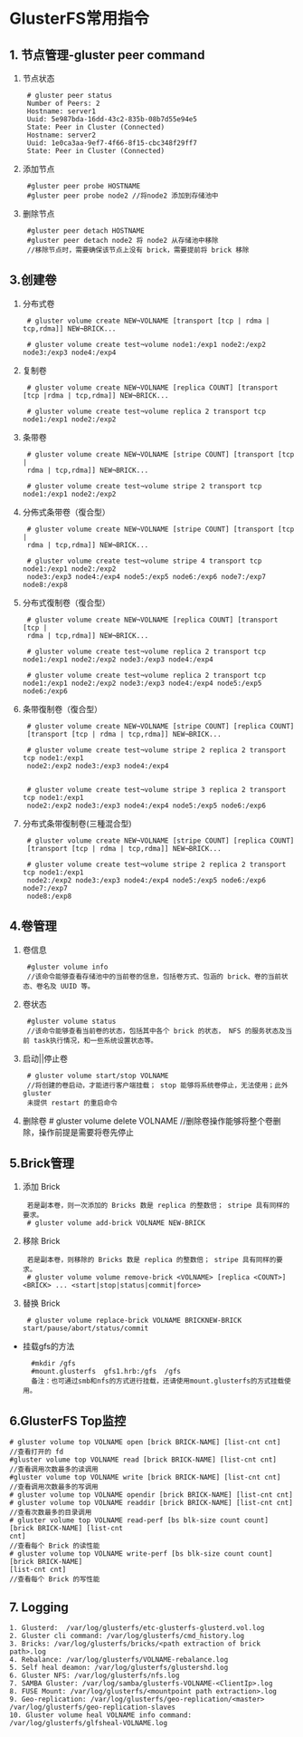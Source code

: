 # GlusterFS常用指令
## 1. 节点管理-gluster peer command

  1. 节点状态

          # gluster peer status
          Number of Peers: 2
          Hostname: server1
          Uuid: 5e987bda-16dd-43c2-835b-08b7d55e94e5
          State: Peer in Cluster (Connected)
          Hostname: server2
          Uuid: 1e0ca3aa-9ef7-4f66-8f15-cbc348f29ff7
          State: Peer in Cluster (Connected)
  2. 添加节点

          #gluster peer probe HOSTNAME
          #gluster peer probe node2 //将node2 添加到存储池中
  3. 删除节点

          #gluster peer detach HOSTNAME
          #gluster peer detach node2 将 node2 从存储池中移除
          //移除节点时，需要确保该节点上没有 brick，需要提前将 brick 移除

## 3.创建卷
  1. 分布式卷

          # gluster volume create NEW¬VOLNAME [transport [tcp | rdma | tcp,rdma]] NEW¬BRICK...

          # gluster volume create test¬volume node1:/exp1 node2:/exp2 node3:/exp3 node4:/exp4


2. 复制卷

        # gluster volume create NEW¬VOLNAME [replica COUNT] [transport [tcp |rdma | tcp,rdma]] NEW¬BRICK...

        # gluster volume create test¬volume replica 2 transport tcp node1:/exp1 node2:/exp2

3. 条带卷

        # gluster volume create NEW¬VOLNAME [stripe COUNT] [transport [tcp |
        rdma | tcp,rdma]] NEW¬BRICK...

        # gluster volume create test¬volume stripe 2 transport tcp node1:/exp1 node2:/exp2

4. 分佈式条带卷（復合型）

        # gluster volume create NEW¬VOLNAME [stripe COUNT] [transport [tcp |
        rdma | tcp,rdma]] NEW¬BRICK...

        # gluster volume create test¬volume stripe 4 transport tcp node1:/exp1 node2:/exp2
        node3:/exp3 node4:/exp4 node5:/exp5 node6:/exp6 node7:/exp7 node8:/exp8

5. 分布式復制卷（復合型）

        # gluster volume create NEW¬VOLNAME [replica COUNT] [transport [tcp |
        rdma | tcp,rdma]] NEW¬BRICK...

        # gluster volume create test¬volume replica 2 transport tcp node1:/exp1 node2:/exp2 node3:/exp3 node4:/exp4

        # gluster volume create test¬volume replica 2 transport tcp node1:/exp1 node2:/exp2 node3:/exp3 node4:/exp4 node5:/exp5 node6:/exp6

6. 条带復制卷（復合型）

        # gluster volume create NEW¬VOLNAME [stripe COUNT] [replica COUNT]
        [transport [tcp | rdma | tcp,rdma]] NEW¬BRICK...

        # gluster volume create test¬volume stripe 2 replica 2 transport tcp node1:/exp1
        node2:/exp2 node3:/exp3 node4:/exp4


        # gluster volume create test¬volume stripe 3 replica 2 transport tcp node1:/exp1
        node2:/exp2 node3:/exp3 node4:/exp4 node5:/exp5 node6:/exp6

7. 分布式条带復制卷(三種混合型)

        # gluster volume create NEW¬VOLNAME [stripe COUNT] [replica COUNT]
        [transport [tcp | rdma | tcp,rdma]] NEW¬BRICK...

        # gluster volume create test¬volume stripe 2 replica 2 transport tcp node1:/exp1
        node2:/exp2 node3:/exp3 node4:/exp4 node5:/exp5 node6:/exp6 node7:/exp7
        node8:/exp8

## 4.卷管理
1. 卷信息

        #gluster volume info
        //该命令能够查看存储池中的当前卷的信息，包括卷方式、包涵的 brick、卷的当前状态、卷名及 UUID 等。
2. 卷状态

        #gluster volume status
        //该命令能够查看当前卷的状态，包括其中各个 brick 的状态， NFS 的服务状态及当前 task执行情况，和一些系统设置状态等。
3. 启动||停止卷

        # gluster volume start/stop VOLNAME
        //将创建的卷启动，才能进行客户端挂载； stop 能够将系统卷停止，无法使用；此外 gluster
        未提供 restart 的重启命令
4. 删除卷
        # gluster volume delete VOLNAME
        //删除卷操作能够将整个卷删除，操作前提是需要将卷先停止
## 5.Brick管理
1. 添加 Brick

        若是副本卷，则一次添加的 Bricks 数是 replica 的整数倍； stripe 具有同样的要求。
        # gluster volume add-brick VOLNAME NEW-BRICK

2. 移除 Brick

        若是副本卷，则移除的 Bricks 数是 replica 的整数倍； stripe 具有同样的要求。
        # gluster volume volume remove-brick <VOLNAME> [replica <COUNT>] <BRICK> ... <start|stop|status|commit|force>
3. 替换 Brick

        # gluster volume replace-brick VOLNAME BRICKNEW-BRICK start/pause/abort/status/commit

* 挂载gfs的方法

        #mkdir /gfs
        #mount.glusterfs  gfs1.hrb:/gfs  /gfs
        备注：也可通过smb和nfs的方式进行挂载，还请使用mount.glusterfs的方式挂载使用。

## 6.GlusterFS Top监控

    # gluster volume top VOLNAME open [brick BRICK-NAME] [list-cnt cnt]
    //查看打开的 fd
    #gluster volume top VOLNAME read [brick BRICK-NAME] [list-cnt cnt]
    //查看调用次数最多的读调用
    #gluster volume top VOLNAME write [brick BRICK-NAME] [list-cnt cnt]
    //查看调用次数最多的写调用
    # gluster volume top VOLNAME opendir [brick BRICK-NAME] [list-cnt cnt]
    # gluster volume top VOLNAME readdir [brick BRICK-NAME] [list-cnt cnt]
    //查看次数最多的目录调用
    # gluster volume top VOLNAME read-perf [bs blk-size count count] [brick BRICK-NAME] [list-cnt
    cnt]
    //查看每个 Brick 的读性能
    # gluster volume top VOLNAME write-perf [bs blk-size count count] [brick BRICK-NAME]
    [list-cnt cnt]
    //查看每个 Brick 的写性能

## 7. Logging

    1. Glusterd:  /var/log/glusterfs/etc-glusterfs-glusterd.vol.log
    2. Gluster cli command: /var/log/glusterfs/cmd_history.log
    3. Bricks: /var/log/glusterfs/bricks/<path extraction of brick path>.log
    4. Rebalance: /var/log/glusterfs/VOLNAME-rebalance.log
    5. Self heal deamon: /var/log/glusterfs/glustershd.log
    6. Gluster NFS: /var/log/glusterfs/nfs.log
    7. SAMBA Gluster: /var/log/samba/glusterfs-VOLNAME-<ClientIp>.log
    8. FUSE Mount: /var/log/glusterfs/<mountpoint path extraction>.log
    9. Geo-replication: /var/log/glusterfs/geo-replication/<master>   /var/log/glusterfs/geo-replication-slaves
    10. Gluster volume heal VOLNAME info command: /var/log/glusterfs/glfsheal-VOLNAME.log
